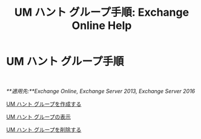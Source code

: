 ﻿---
title: 'UM ハント グループ手順: Exchange Online Help'
TOCTitle: UM ハント グループ手順
ms:assetid: 4251c24a-9616-4923-92da-ed783aa8d802
ms:mtpsurl: https://technet.microsoft.com/ja-jp/library/JJ851063(v=EXCHG.150)
ms:contentKeyID: 50555766
ms.date: 05/22/2018
mtps_version: v=EXCHG.150
ms.translationtype: HT
---

# UM ハント グループ手順

 

_**適用先:**Exchange Online, Exchange Server 2013, Exchange Server 2016_

[UM ハント グループを作成する](create-a-um-hunt-group-exchange-2013-help.md)

[UM ハント グループの表示](view-a-um-hunt-group-exchange-2013-help.md)

[UM ハント グループを削除する](delete-a-um-hunt-group-exchange-2013-help.md)

